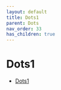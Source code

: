 ```yaml
---
layout: default
title: Dots1
parent: Dots
nav_order: 33
has_children: true
---
```

# Dots1
- [Dots1](dots1.md)
